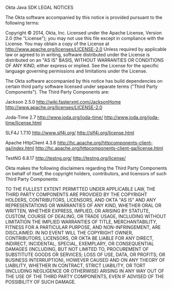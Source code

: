 Okta Java SDK LEGAL NOTICES

The Okta software accompanied by this notice is provided pursuant to the following terms:

Copyright © 2014, Okta, Inc. Licensed under the Apache License, Version 2.0 (the "License"); you may not use this file except in compliance with the License. You may obtain a copy of the License at http://www.apache.org/licenses/LICENSE-2.0 Unless required by applicable law or agreed to in writing, software distributed under the License is distributed on an "AS IS" BASIS, WITHOUT WARRANTIES OR CONDITIONS OF ANY KIND, either express or implied. See the License for the specific language governing permissions and limitations under the License.

The Okta software accompanied by this notice has build dependencies on certain third party software licensed under separate terms ("Third Party Components"). The Third Party Components are:

Jackson 2.5.0 http://wiki.fasterxml.com/JacksonHome http://www.apache.org/licenses/LICENSE-2.0

Joda-Time 2.7 http://www.joda.org/joda-time/ http://www.joda.org/joda-time/license.html

SLF4J 1.7.10 http://www.slf4j.org/ http://slf4j.org/license.html

Apache HttpClient 4.3.6 http://hc.apache.org/httpcomponents-client-ga/index.html http://hc.apache.org/httpcomponents-client-ga/license.html

TestNG 6.8.17 http://testng.org/ http://testng.org/license/

Okta makes the following disclaimers regarding the Third Party Components on behalf of itself, the copyright holders, contributors, and licensors of such Third Party Components:

TO THE FULLEST EXTENT PERMITTED UNDER APPLICABLE LAW, THE THIRD PARTY COMPONENTS ARE PROVIDED BY THE COPYRIGHT HOLDERS, CONTRIBUTORS, LICENSORS, AND OKTA "AS IS" AND ANY REPRESENTATIONS OR WARRANTIES OF ANY KIND, WHETHER ORAL OR WRITTEN, WHETHER EXPRESS, IMPLIED, OR ARISING BY STATUTE, CUSTOM, COURSE OF DEALING, OR TRADE USAGE, INCLUDING WITHOUT LIMITATION THE IMPLIED WARRANTIES OF TITLE, MERCHANTABILITY, FITNESS FOR A PARTICULAR PURPOSE, AND NON-INFRINGEMENT, ARE DISCLAIMED. IN NO EVENT WILL THE COPYRIGHT OWNER, CONTRIBUTORS, LICENSORS, OR OKTA BE LIABLE FOR ANY DIRECT, INDIRECT, INCIDENTAL, SPECIAL, EXEMPLARY, OR CONSEQUENTIAL DAMAGES (INCLUDING, BUT NOT LIMITED TO, PROCUREMENT OF SUBSTITUTE GOODS OR SERVICES; LOSS OF USE, DATA, OR PROFITS; OR BUSINESS INTERRUPTION), HOWEVER CAUSED AND ON ANY THEORY OF LIABILITY, WHETHER IN CONTRACT, STRICT LIABILITY, OR TORT (INCLUDING NEGLIGENCE OR OTHERWISE) ARISING IN ANY WAY OUT OF THE USE OF THE THIRD PARTY COMPONENTS, EVEN IF ADVISED OF THE POSSIBILITY OF SUCH DAMAGE.